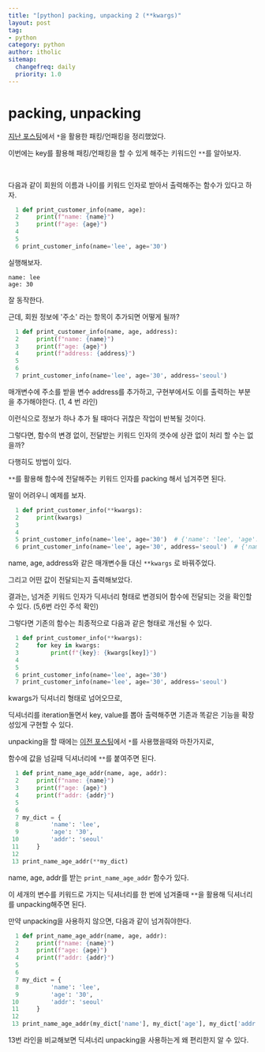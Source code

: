 ```yaml
---
title: "[python] packing, unpacking 2 (**kwargs)"
layout: post
tag:
- python
category: python
author: itholic
sitemap:
  changefreq: daily
  priority: 1.0
---
```


# packing, unpacking

<a href="https://itholic.github.io/python-pack-unpack-1/" target="_blank">지난 포스팅</a>에서 `*`을 활용한 패킹/언패킹을 정리했었다.

이번에는 key를 활용해 패킹/언패킹을 할 수 있게 해주는 키워드인 `**`를 알아보자.

<br/>

다음과 같이 회원의 이름과 나이를 키워드 인자로 받아서 출력해주는 함수가 있다고 하자.

```python
  1 def print_customer_info(name, age):
  2     print(f"name: {name}")
  3     print(f"age: {age}")
  4
  5
  6 print_customer_info(name='lee', age='30')
```

실행해보자.

```
name: lee
age: 30
```

잘 동작한다.

근데, 회원 정보에 '주소' 라는 항목이 추가되면 어떻게 될까?

```python
  1 def print_customer_info(name, age, address):
  2     print(f"name: {name}")
  3     print(f"age: {age}")
  4     print(f"address: {address}")
  5
  6
  7 print_customer_info(name='lee', age='30', address='seoul')
```

매개변수에 주소를 받을 변수 address를 추가하고, 구현부에서도 이를 출력하는 부분을 추가해야한다. (1, 4 번 라인)

이런식으로 정보가 하나 추가 될 때마다 귀찮은 작업이 반복될 것이다.

그렇다면, 함수의 변경 없이, 전달받는 키워드 인자의 갯수에 상관 없이 처리 할 수는 없을까?

다행히도 방법이 있다.

`**`를 활용해 함수에 전달해주는 키워드 인자를 packing 해서 넘겨주면 된다.

말이 어려우니 예제를 보자.

```python
  1 def print_customer_info(**kwargs):
  2     print(kwargs)
  3
  4
  5 print_customer_info(name='lee', age='30')  # {'name': 'lee', 'age': '30'}
  6 print_customer_info(name='lee', age='30', address='seoul')  # {'name': 'lee', 'age': '30', 'address': 'seoul'}
```

name, age, address와 같은 매개변수들 대신 `**kwargs` 로 바꿔주었다.

그리고 어떤 값이 전달되는지 출력해보았다.

결과는, 넘겨준 키워드 인자가 딕셔너리 형태로 변경되어 함수에 전달되는 것을 확인할 수 있다. (5,6번 라인 주석 확인)

그렇다면 기존의 함수는 최종적으로 다음과 같은 형태로 개선될 수 있다.

```python
  1 def print_customer_info(**kwargs):
  2     for key in kwargs:
  3         print(f"{key}: {kwargs[key]}")
  4
  5
  6 print_customer_info(name='lee', age='30')
  7 print_customer_info(name='lee', age='30', address='seoul')
```

kwargs가 딕셔너리 형태로 넘어오므로,

딕셔너리를 iteration돌면서 key, value를 뽑아 출력해주면 기존과 똑같은 기능을 확장성있게 구현할 수 있다.

unpacking을 할 때에는 <a href="https://itholic.github.io/python-pack-unpack-1/" target="_blank">이전 포스팅</a>에서 `*`를 사용했을때와 마찬가지로,

함수에 값을 넘길때 딕셔너리에 `**`를 붙여주면 된다.

```python
  1 def print_name_age_addr(name, age, addr):
  2     print(f"name: {name}")
  3     print(f"age: {age}")
  4     print(f"addr: {addr}")
  5
  6
  7 my_dict = {
  8         'name': 'lee',
  9         'age': '30',
 10         'addr': 'seoul'
 11     }
 12
 13 print_name_age_addr(**my_dict)
```

name, age, addr를 받는 `print_name_age_addr` 함수가 있다.

이 세개의 변수를 키워드로 가지는 딕셔너리를 한 번에 넘겨줄때 `**`을 활용해 딕셔너리를 unpacking해주면 된다.

만약 unpacking을 사용하지 않으면, 다음과 같이 넘겨줘야한다.

```python
  1 def print_name_age_addr(name, age, addr):
  2     print(f"name: {name}")
  3     print(f"age: {age}")
  4     print(f"addr: {addr}")
  5
  6
  7 my_dict = {
  8         'name': 'lee',
  9         'age': '30',
 10         'addr': 'seoul'
 11     }
 12
 13 print_name_age_addr(my_dict['name'], my_dict['age'], my_dict['addr'])
```

13번 라인을 비교해보면 딕셔너리 unpacking을 사용하는게 왜 편리한지 알 수 있다.
